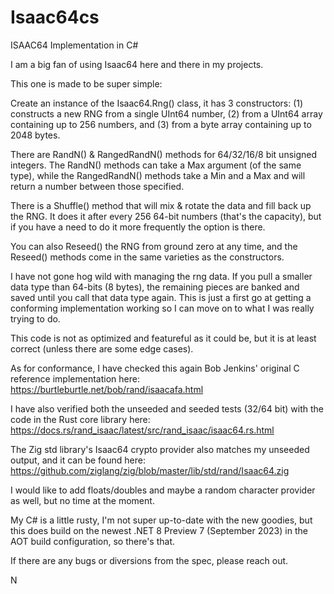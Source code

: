 # Isaac64cs

ISAAC64 Implementation in C#

I am a big fan of using Isaac64 here and there in my projects.

This one is made to be super simple:

Create an instance of the Isaac64.Rng() class, it has 3 constructors: (1) constructs
a new RNG from a single UInt64 number, (2) from a UInt64 array containing up to 256
numbers, and (3) from a byte array containing up to 2048 bytes.

There are RandN() & RangedRandN() methods for 64/32/16/8 bit unsigned integers.
The RandN() methods can take a Max argument (of the same type), while the 
RangedRandN() methods take a Min and a Max and will return a number between
those specified.

There is a Shuffle() method that will mix & rotate the data and fill back
up the RNG.  It does it after every 256 64-bit numbers (that's the
capacity), but if you have a need to do it more frequently the option is
there.

You can also Reseed() the RNG from ground zero at any time, and the Reseed()
methods come in the same varieties as the constructors.

I have not gone hog wild with managing the rng data.  If you pull a smaller
data type than 64-bits (8 bytes), the remaining pieces are banked and saved
until you call that data type again.  This is just a first go at getting a
conforming implementation working so I can move on to what I was really 
trying to do.

This code is not as optimized and featureful as it could be, but it is at least
correct (unless there are some edge cases).

As for conformance, I have checked this again Bob Jenkins' original C reference
implementation here: https://burtleburtle.net/bob/rand/isaacafa.html

I have also verified both the unseeded and seeded tests (32/64 bit) with the 
code in the Rust core library here: https://docs.rs/rand_isaac/latest/src/rand_isaac/isaac64.rs.html

The Zig std library's Isaac64 crypto provider also matches my unseeded output,
and it can be found here: https://github.com/ziglang/zig/blob/master/lib/std/rand/Isaac64.zig

I would like to add floats/doubles and maybe a random character provider as well, but
no time at the moment.

My C# is a little rusty, I'm not super up-to-date with the new goodies, but this does
build on the newest .NET 8 Preview 7 (September 2023) in the AOT build configuration,
so there's that.

If there are any bugs or diversions from the spec, please reach out.

N
